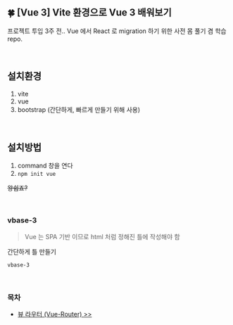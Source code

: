 ## 🍀 [Vue 3] Vite 환경으로 Vue 3 배워보기

프로젝트 투입 3주 전.. Vue 에서 React 로 migration 하기 위한 사전 몸 풀기 겸 학습 repo.

<br/>

## 설치환경

1. vite
2. vue
3. bootstrap (간단하게, 빠르게 만들기 위해 사용)

<br/>

## 설치방법

1. command 창을 연다
2. `npm init vue`

~~왕쉽죠?~~

<br/>

### vbase-3

> Vue 는 SPA 기반 이므로 html 처럼 정해진 틀에 작성해야 함

간단하게 틀 만들기

`vbase-3`

<br/>

### 목차

- [뷰 라우터 (Vue-Router) >>](src/docs/chater-01.md)
